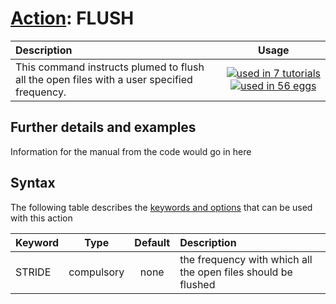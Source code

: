 # [Action](actions.md): FLUSH

| Description    | Usage |
|:--------|:--------:|
| This command instructs plumed to flush all the open files with a user specified frequency. | [![used in 7 tutorials](https://img.shields.io/badge/tutorials-7-green.svg)](https://www.plumed-tutorials.org/browse.html?search=FLUSH)[![used in 56 eggs](https://img.shields.io/badge/nest-56-green.svg)](https://www.plumed-nest.org/browse.html?search=FLUSH) | 

## Further details and examples 
Information for the manual from the code would go in here 
## Syntax 
The following table describes the [keywords and options](parsing.md) that can be used with this action 

| Keyword | Type | Default | Description |
|:-------|:----:|:-------:|:-----------|
| STRIDE | compulsory | none | the frequency with which all the open files should be flushed |
